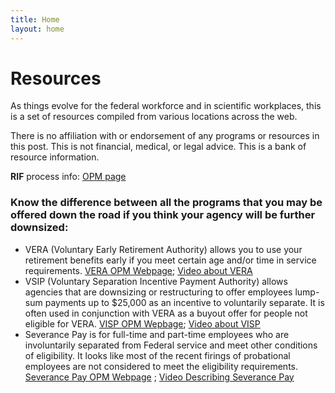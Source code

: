 ```yaml
---
title: Home
layout: home
---
```


# Resources 

As things evolve for the federal workforce and in scientific workplaces, this is a set of resources compiled from various locations across the web. 

There is no affiliation with or endorsement of any programs or resources in this post. This is not financial, medical, or legal advice. This is a bank of resource information. 

**RIF** process info: [OPM page](https://www.opm.gov/policy-data-oversight/workforce-restructuring/reductions-in-force/workforce_reshaping.pdf)

### Know the difference between all the programs that you may be offered down the road if you think your agency will be further downsized:

- VERA (Voluntary Early Retirement Authority) allows you to use your retirement benefits early if you meet certain age and/or time in service requirements. [VERA OPM Webpage](https://www.opm.gov/policy-data-oversight/workforce-restructuring/voluntary-early-retirement-authority/); [Video about VERA](https://www.youtube.com/watch?v=Y5rYQV9vtvE)
- VSIP (Voluntary Separation Incentive Payment Authority) allows agencies that are downsizing or restructuring to offer employees lump-sum payments up to $25,000 as an incentive to voluntarily separate. It is often used in conjunction with VERA as a buyout offer for people not eligible for VERA. [VISP OPM Wepbage](https://www.opm.gov/policy-data-oversight/workforce-restructuring/voluntary-separation-incentive-payments/); [Video about VISP](https://www.youtube.com/watch?v=kKiHBsRHy0o)
- Severance Pay is for full-time and part-time employees who are involuntarily separated from Federal service and meet other conditions of eligibility. It looks like most of the recent firings of probational employees are not considered to meet the eligibility requirements. [Severance Pay OPM Webpage](https://www.opm.gov/policy-data-oversight/pay-leave/pay-administration/fact-sheets/severance-pay/) ; [Video Describing Severance Pay](https://www.opm.gov/policy-data-oversight/pay-leave/pay-administration/fact-sheets/severance-pay/)